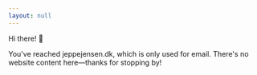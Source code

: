 ```yaml
---
layout: null
---
```

Hi there! :wave:

You've reached jeppejensen.dk, which is only used for email. There's no website content here—thanks for stopping by!
